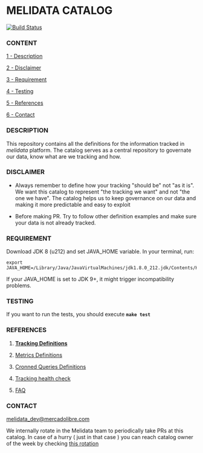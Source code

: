 # MELIDATA CATALOG

[![Build Status](http://216.33.196.24/drone/api/badge/github.com/mercadolibre/melidata-catalog/status.svg?branch=master)](http://drone.melicloud.com/github.com/mercadolibre/melidata-catalog)

### CONTENT

[1 - Description](#description)

[2 - Disclaimer](#disclaimer)

[3 - Requirement](#requirement)

[4 - Testing](#testing)

[5 - References](#references)

[6 - Contact](#contact)


### DESCRIPTION

This repository contains all the definitions for the information tracked in *melidata* platform. The catalog serves as a central repository to governate our data, know what are we tracking and how.

### DISCLAIMER

- Always remember to define how your tracking "should be" not "as it is". We want this catalog to represent "the tracking we want" and not "the one we have". The catalog helps us to keep governance on our data and making it more predictable and easy to exploit

- Before making PR. Try to follow other definition examples and make sure your data is not already tracked. 

### REQUIREMENT

Download JDK 8 (u212) and set JAVA_HOME variable. In your terminal, run:

```
export JAVA_HOME=/Library/Java/JavaVirtualMachines/jdk1.8.0_212.jdk/Contents/Home
```

If your JAVA_HOME is set to JDK 9+, it might trigger incompatibility problems.

### TESTING

If you want to run the tests, you should execute **```make test```**

### REFERENCES

1. [**Tracking Definitions**](https://github.com/mercadolibre/melidata-catalog/wiki/Tracking-Style-Guide)

2. [Metrics Definitions](https://github.com/mercadolibre/melidata-catalog/wiki/New-Metric)

3. [Cronned Queries Definitions](https://sites.google.com/mercadolibre.com/melidata/custom-data/bi-integration)

4. [Tracking health check](https://github.com/mercadolibre/melidata-catalog/wiki/Catalog-health-check)

5. [FAQ](https://github.com/mercadolibre/melidata-catalog/wiki/FAQ) 

### CONTACT
<melidata_dev@mercadolibre.com>

We internally rotate in the Melidata team to periodically take PRs at this catalog. In case of a hurry ( just in that case ) you can reach catalog owner of the week by checking [this rotation](https://nasdaq-meli.app.opsgenie.com/settings/schedule/detail/e9e18d88-3536-4572-9351-6ab680d4b1ed)
